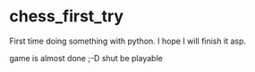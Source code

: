 # chess_first_try
First time doing something with python. I hope I will finish it asp.

game is almost done ;-D
shut be playable
